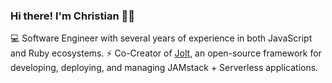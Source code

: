 ### Hi there! I'm Christian 🚴‍♂️

💻 Software Engineer with several years of experience in both JavaScript and Ruby ecosystems.
⚡ Co-Creator of [Jolt](https://jolt-framework.github.io/), an open-source framework for developing, deploying, and managing JAMstack + Serverless applications.



<!--
**christianlarwood/christianlarwood** is a ✨ _special_ ✨ repository because its `README.md` (this file) appears on your GitHub profile.

Here are some ideas to get you started:

- 🔭 I’m currently working on ...
- 🌱 I’m currently learning ...
- 👯 I’m looking to collaborate on ...
- 🤔 I’m looking for help with ...
- 💬 Ask me about ...
- 📫 How to reach me: ...
- 😄 Pronouns: ...
- ⚡ Fun fact: ...
-->

